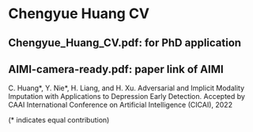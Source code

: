 # Chengyue Huang CV

## Chengyue_Huang_CV.pdf: for PhD application

## AIMI-camera-ready.pdf: paper link of AIMI

C. Huang*, Y. Nie*, H. Liang, and H. Xu. Adversarial and Implicit Modality Imputation with Applications to Depression Early Detection. Accepted by CAAI International Conference on Artificial Intelligence (CICAI), 2022

(* indicates equal contribution)
